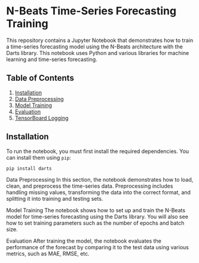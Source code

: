 # N-Beats Time-Series Forecasting Training

This repository contains a Jupyter Notebook that demonstrates how to train a time-series forecasting model using the N-Beats architecture with the Darts library. This notebook uses Python and various libraries for machine learning and time-series forecasting.

## Table of Contents

1. [Installation](#installation)
2. [Data Preprocessing](#data-preprocessing)
3. [Model Training](#model-training)
4. [Evaluation](#evaluation)
5. [TensorBoard Logging](#tensorboard-logging)

## Installation

To run the notebook, you must first install the required dependencies. You can install them using `pip`:

```bash
pip install darts
```
Data Preprocessing
In this section, the notebook demonstrates how to load, clean, and preprocess the time-series data. Preprocessing includes handling missing values, transforming the data into the correct format, and splitting it into training and testing sets.

Model Training
The notebook shows how to set up and train the N-Beats model for time-series forecasting using the Darts library. You will also see how to set training parameters such as the number of epochs and batch size.

Evaluation
After training the model, the notebook evaluates the performance of the forecast by comparing it to the test data using various metrics, such as MAE, RMSE, etc.
